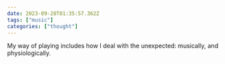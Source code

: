 ```yaml
---
date: 2023-09-28T01:35:57.362Z
tags: ["music"]
categories: ["thought"]
---
```

My way of playing includes how I deal with the unexpected: musically, and physiologically.
